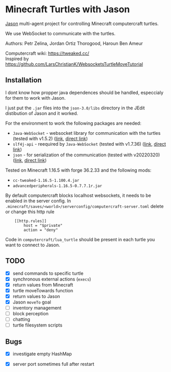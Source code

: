 # Minecraft Turtles with Jason
[Jason](http://jason.sourceforge.net/wp/) multi-agent project for controlling Minecraft computercraft turtles.

We use WebSocket to communicate with the turtles.

Authors: Petr Zelina, Jordan Ortiz Thorogood, Haroun Ben Ameur

Computercraft wiki: https://tweaked.cc/<br>
Inspired by https://github.com/LarsChristianK/WebsocketsTurtleMoveTutorial

## Installation
I dont know how propper java dependences should be handled, especcialy for them to work with Jason.

I just put the `.jar` files into the `json-3.0/libs` directory in the JEdit distibution of Jason and it worked.

For the environment to work the following packages are needed:
* `Java-WebSocket` - websocket library for communication with the turtles (tested with v1.5.2) ([link](https://github.com/TooTallNate/Java-WebSocket), [direct link](https://github.com/TooTallNate/Java-WebSocket/releases/download/v1.5.2/Java-WebSocket-1.5.2.jar))
* `slf4j-api` - reequired by `Java-WebSocket` (tested with v1.7.36) ([link](https://www.slf4j.org/), [direct link](https://repo1.maven.org/maven2/org/slf4j/slf4j-api/1.7.36/slf4j-api-1.7.36.jar))
* `json` - for serialization of the communication (tested with v20220320) ([link](https://mvnrepository.com/artifact/org.json/json), [direct link](https://repo1.maven.org/maven2/org/json/json/20220320/json-20220320.jar))


Tested on Minecraft 1.16.5 with forge 36.2.33 and the following mods:
* `cc-tweaked-1.16.5-1.100.4.jar`
* `advancedperipherals-1.16.5-0.7.7.1r.jar`

By default computercraft blocks localhost websockets, it needs to be enabled in the server config. In `.minecraft/saves/<world>/serverconfig/computercraft-server.toml` delete or change this http rule
```tmol
	[[http.rules]]
		host = "$private"
		action = "deny"
```

Code in `computercraft/lua_turtle` should be present in each turtle you want to connect to Jason.

## TODO
- [x] send commands to specific turtle
- [x] synchronous external actions (`execs`)
- [x] return values from Minecraft
- [x] turtle moveTowards function
- [x] return values to Jason
- [x] Jason `moveTo` goal
- [ ] inventory management
- [ ] block perception
- [ ] chatting
- [ ] turtle filesystem scripts

## Bugs
- [x] investigate empty HashMap
- [x] server port sometimes full after restart


